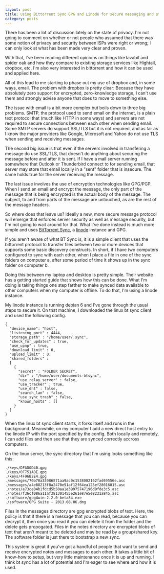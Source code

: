 ```yaml
---
layout: post
title: Using Bittorrent Sync GPG and Linode for secure messaging and storage
category: posts
---
```


There has been a lot of discussion lately on the state of privacy. I'm not going to comment on whether or not people who assumed that there was some notion of privacy and security between ISPs were right or wrong; I can only look at what has been made very clear and proven.

With that, I've been reading different opinions on things like lavabit and spider oak and how they compare to existing storage services like Hightail, dropbox, etc. I'm also very interested in bittorrent and how it can be used and applied here.

All of this lead to me starting to phase out my use of dropbox and, in some ways, email. The problem with dropbox is pretty clear: Because they have absolutely zero support for encrypted, zero-knowledge storage, I can't use them and strongly advise anyone that does to move to something else.

The issue with email is a bit more complex but boils down to three big problems. SMTP, the protocol used to send email on the internet, is a plain text protocol that (much like HTTP in some ways) and servers are not required to secure connections between each other when sending email. Some SMTP servers do support SSL/TLS but it is not required, and as far as I know the major providers like Google, Microsoft and Yahoo do not use TLS when sending and receiving messages.

The second big issue is that even if the servers involved in transfering a message do use SSL/TLS, that doesn't do anything about securing the message before and after it is sent. If I have a mail server running somewhere that Outlook or Thunderbird connect to for sending email, that server may store that email locally in a "sent" folder that is insecure. The same holds true for the server receiving the message.

The last issue involves the use of encryption technologies like GPG/PGP. When I send an email and encrypt the message, the only part of the message that is being encrypted is the actual body of the message. The subject, to and from parts of the message are untouched, as are the rest of the message headers.

So where does that leave us? Ideally a new, more secure message protocol will emerge that enforces server security as well as message security, but I'm not going to wait around for that. What I've done instead is much more simple and uses [BitTorrent Sync](http://labs.bittorrent.com/experiments/sync.html), a [linode](http://www.linode.com/?r=9d59273a4dd47bafd01ba615b69c90c49996b9a6) instance and GPG.

If you aren't aware of what BT Sync is, it is a simple client that uses the bittorrent protocol to transfer files between two or more devices that supports some basic discovery constructs. In short, if I have two computers configured to sync with each other, when I place a file in one of the sync folders on computer a, after some period of time it shows up in the sync folder on computer b.

Doing this between my laptop and desktop is pretty simple. Their website has a getting started guide that shows how this can be done. What I'm doing is taking things one step farther to make synced data available to other computers when my computer is offline. To do that, I'm using a linode instance.

My linode instance is running debian 6 and I've gone through the usual steps to secure it. On that machine, I downloaded the linux bt sync client and used the following config.

	{
	  "device_name": "host",
	  "listening_port" : 4444,
	  "storage_path" : "/home/user/.sync",
	  "check_for_updates" : true, 
	  "use_upnp" : true,
	  "download_limit" : 0,
	  "upload_limit" : 0, 
	  "shared_folders" :
	  [
	    {
	      "secret" : "FOLDER SECRET",
	      "dir" : "/home/user/documents-btsync",
	      "use_relay_server" : false,
	      "use_tracker" : true, 
	      "use_dht" : false,
	      "search_lan" : false,
	      "use_sync_trash" : false,
	      "known_hosts" : []
	    }
	  ]
	}

When the linux bt sync client starts, it forks itself and runs in the background. Meanwhile, on my computer I add a new direct host entry to the linode IP with the port specified by the config. Both locally and remotely, I can add files and then see that they are synced correctly accross computers.

On the linux server, the sync directory that I'm using looks something like this:

	./keys/DFAD0D40.gpg
	./keys/0F751A8E.gpg
	./keys/4F96B2E4.gpg
	./messages/70b70a33086871aa9ac0c1538002162fad69556e.asc
	./messages/a4e88213f8a2470e51af12f64ea125ef28016015.asc
	./notes/e73ce84b1fdcd5b50aa1e39975747196d9fde3c5.asc
	./notes/f36cf086a11af381301455e261e87e5e8231a845.asc
	./software/gpg4win-2.2.0-beta34.exe
	./software/GPG Suite - 2013.08.06.dmg

Files in the messages directory are gpg encrypted blobs of text. Here, the policy is that if there is a message that you can read, because you can decrypt it, then once you read it you can delete it from the folder and the delete gets propogated. Files in the notes directory are encrypted blobs of text that aren't meant to be deleted and may be read by a group/shared key. The software folder is just there to bootstrap a new sync.

This system is great if you've got a handful of people that want to send and receive encrypted notes and messages to each other. It takes a little bit of know-how to setup, but very little maintenance once it is up and running. I think bt sync has a lot of potential and I'm eager to see where and how it is used. 
